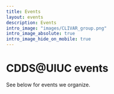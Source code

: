 ```yaml
---
title: Events
layout: events
description: Events
intro_image: "images/CLIVAR_group.png"
intro_image_absolute: true
intro_image_hide_on_mobile: true
---
```


# CDDS@UIUC events

See below for events we organize.
